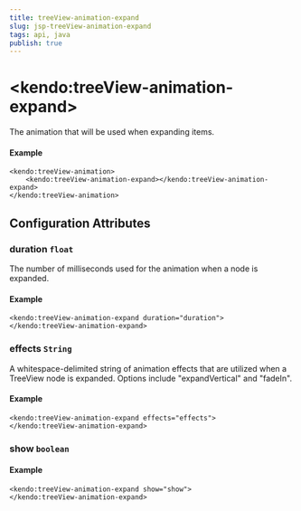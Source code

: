 ```yaml
---
title: treeView-animation-expand
slug: jsp-treeView-animation-expand
tags: api, java
publish: true
---
```


# \<kendo:treeView-animation-expand\>

The animation that will be used when expanding items.

#### Example
    <kendo:treeView-animation>
        <kendo:treeView-animation-expand></kendo:treeView-animation-expand>
    </kendo:treeView-animation>

## Configuration Attributes

### duration `float`

The number of milliseconds used for the animation when a
node is expanded.

#### Example
    <kendo:treeView-animation-expand duration="duration">
    </kendo:treeView-animation-expand>

### effects `String`

A whitespace-delimited string of animation effects that are utilized when a TreeView node
is expanded. Options include "expandVertical" and "fadeIn".

#### Example
    <kendo:treeView-animation-expand effects="effects">
    </kendo:treeView-animation-expand>

### show `boolean`



#### Example
    <kendo:treeView-animation-expand show="show">
    </kendo:treeView-animation-expand>

